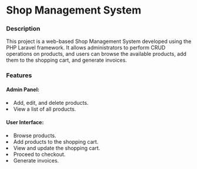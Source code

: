 # Shop Management System

### Description

This project is a web-based Shop Management System developed using the PHP Laravel framework. It allows administrators to perform CRUD operations on products, and users can browse the available products, add them to the shopping cart, and generate invoices.

### Features
#### Admin Panel:
<li>Add, edit, and delete products.</li>

<li>View a list of all products.</li>

#### User Interface:
<li>Browse products.</li>
<li>Add products to the shopping cart.</li>
<li>View and update the shopping cart.</li>
<li>Proceed to checkout.</li>
<li>Generate invoices.</li>


  

